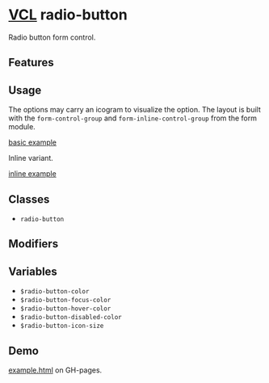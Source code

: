# [VCL](https://vcl.github.io/) radio-button

Radio button form control.

## Features

## Usage

The options may carry an icogram to visualize the option.
The layout is built with the `form-control-group` and
`form-inline-control-group` from the form module.

[basic example](/demo/example-basic.html)

Inline variant.

[inline example](/demo/example-inline.html)

## Classes

- `radio-button`

## Modifiers

## Variables

- `$radio-button-color`
- `$radio-button-focus-color`
- `$radio-button-hover-color`
- `$radio-button-disabled-color`
- `$radio-button-icon-size`

## Demo

[example.html](/demo/example.html) on GH-pages.
